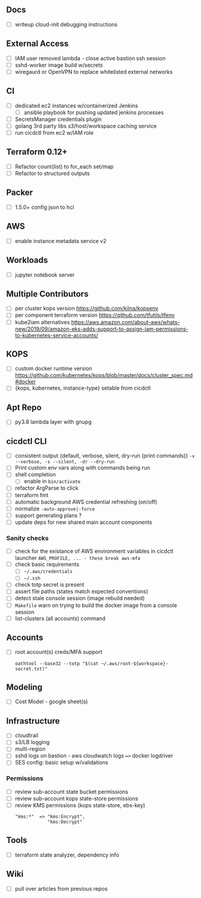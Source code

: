 ## Docs
- [ ] writeup cloud-init debugging instructions

## External Access
- [ ] IAM user removed lambda - close active bastion ssh session
- [ ] sshd-worker image build w/secrets
- [ ] wiregaurd or OpenVPN to replace whitelisted external networks

## CI
- [ ] dedicated ec2 instances w/containerized Jenkins
  - [ ] ansible playbook for pushing updated jenkins processes
- [ ] SecretsManager credentials plugin
- [ ] golang 3rd party libs s3/host/workspace caching service
- [ ] run cicdctl from ec2 w/IAM role

## Terraform 0.12+
- [ ] Refactor count(list) to for_each set/map
- [ ] Refactor to structured outputs

## Packer
- [ ] 1.5.0+ config json to hcl

## AWS
- [ ] enable instance metadata service v2

## Workloads
- [ ] jupyter notebook server

## Multiple Contributors
- [ ] per cluster kops version
   https://github.com/kilna/kopsenv
- [ ] per component terraform version
  https://github.com/tfutils/tfenv
- [ ] kube2iam alternatives
  https://aws.amazon.com/about-aws/whats-new/2019/09/amazon-eks-adds-support-to-assign-iam-permissions-to-kubernetes-service-accounts/

## KOPS
- [ ] custom docker runtime version
  https://github.com/kubernetes/kops/blob/master/docs/cluster_spec.md#docker
- [ ] {kops, kubernetes, instance-type} setable from cicdctl

## Apt Repo
- [ ] py3.8 lambda layer with gnupg

## cicdctl CLI
- [ ] consistent output {default, verbose, silent, dry-run (print commands)}
  `-v --verbose, -s --silent, -dr --dry-run`
- [ ] Print custom env vars along with commands being run
- [ ] shell completion
  - [ ] enable in `bin/activate`
- [ ] refactor ArgParse to click
- [ ] terraform fmt
- [ ] automatic background AWS credential refreshing (on/off)
- [ ] normalize `-auto-approve|-force`
- [ ] support generating plans ?
- [ ] update deps for new shared main account components

### Sanity checks
- [ ] check for the existance of AWS environment variables in cicdctl launcher
  `AWS_PROFILE, ... - these break aws-mfa`
- [ ] check basic requirements
  - [ ] `~/.aws/credentials`
  - [ ] `~/.ssh`
- [ ] check totp secret is present
- [ ] assert file paths (states match expected conventions)
- [ ] detect stale console session (image rebuild needed)
- [ ] `Makefile` warn on trying to build the docker image from a console session
- [ ] list-clusters (all accounts) command

## Accounts
- [ ] root account(s) creds/MFA support
  ```
  oathtool --base32 --totp "$(cat ~/.aws/root-${workspace}-secret.txt)"
  ```

## Modeling
- [ ] Cost Model - google sheet(s)

## Infrastructure
- [ ] cloudtrail
- [ ] s3/LB logging
- [ ] multi-region
- [ ] sshd logs on bastion - aws cloudwatch logs `=>` docker logdriver
- [ ] SES config: basic setup w/validations

### Permissions
- [ ] review sub-account state bucket permissions
- [ ] review sub-account kops state-store permissions
- [ ] review KMS permissions (kops state-store, ebs-key)
  ```
  "kms:*"  => "kms:Encrypt",
              "kms:Decrypt"
  ```

## Tools
- [ ] terraform state analyzer, dependency info

## Wiki
- [ ] pull over articles from previous repos
